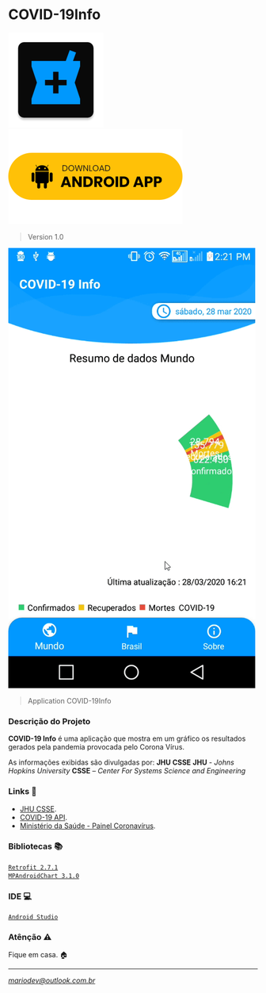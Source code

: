# COVID-19Info

![](https://github.com/arismarioneves/COVID-19Info/blob/master/app/src/main/res/mipmap-xxxhdpi/ic_launcher.png)
[![](android_app_btn.png)](COVID-19Info.apk "COVID-19 Info 1.0")

> Version 1.0

![](HV2TiFU8HD.gif)
> Application COVID-19Info

### Descrição do Projeto

**COVID-19 Info** é uma aplicação que mostra em um gráfico os resultados gerados pela pandemia provocada pelo Corona Vírus.

As informações exibidas são divulgadas por:
**JHU CSSE**
**JHU** - *Johns Hopkins University*
**CSSE** – *Center For Systems Science and Engineering*

### Links :link:

- [JHU CSSE](https://systems.jhu.edu/).<br/>
- [COVID-19 API](https://github.com/mathdroid/covid-19-api).<br/>
- [Ministério da Saúde - Painel Coronavírus](https://covid.saude.gov.br/).

### Bibliotecas :books:

[`Retrofit 2.7.1`](https://square.github.io/retrofit/)<br/>
[`MPAndroidChart 3.1.0`](https://square.github.io/retrofit/)

### IDE :computer:

[`Android Studio`](https://developer.android.com/studio)

### Atênção :warning:

Fique em casa. :house:

----

*mariodev@outlook.com.br*

